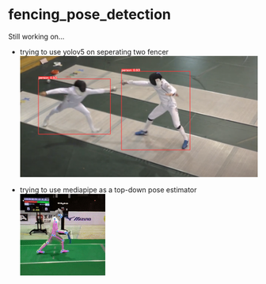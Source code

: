 # fencing_pose_detection
Still working on...

* trying to use yolov5 on seperating two fencer
![yolov5](https://github.com/YJack0000/fencing_pose_detection/blob/main/img/13.png)

* trying to use mediapipe as a top-down pose estimator
![mediapipe](https://github.com/YJack0000/fencing_pose_detection/blob/main/img/ezgif.com-gif-maker.gif)
